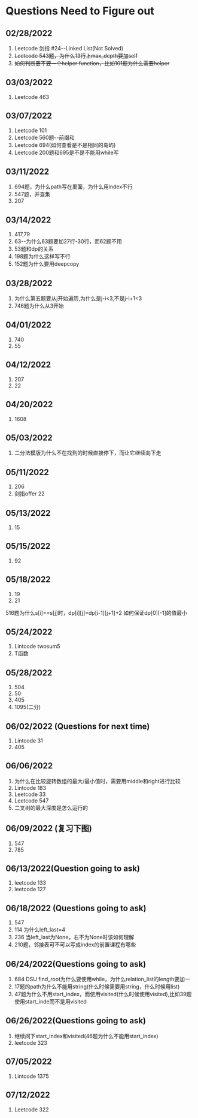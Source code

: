 # Questions Need to Figure out

## 02/28/2022
1. Leetcode 剑指 #24--Linked List(Not Solved)
2. ~~Leetcode 543题，为什么13行上max_depth要加self~~
3. ~~如何判断要不要一个helper function，比如101题为什么需要helper~~

## 03/03/2022
1. Leetcode 463

## 03/07/2022
1. Leetcode 101
2. Leetcode 560题--前缀和
3. Leetcode 694(如何查看是不是相同的岛屿)
4. Leetcode 200题和695是不是不能用while写


## 03/11/2022
1. 694题，为什么path写在里面，为什么用index不行
2. 547题，并查集
3. 207


## 03/14/2022
1. 417,79
2. 63--为什么63题要加27行-30行，而62题不用
3. 53题和dp的关系
4. 198题为什么这样写不行
5. 152题为什么要用deepcopy

## 03/28/2022
1. 为什么第五题要从j开始遍历,为什么是j-i<3,不是j-i+1<3
2. 746题为什么从3开始

## 04/01/2022
1. 740
2. 55

## 04/12/2022
1. 207
2. 22

## 04/20/2022
1. 1608


## 05/03/2022
1. 二分法模版为什么不在找到的时候直接停下，而让它继续向下走
   
## 05/11/2022
1. 206
2. 剑指offer 22

## 05/13/2022
1. 15

## 05/15/2022
1. 92

## 05/18/2022
1. 19
2. 21

516题为什么s[i]==s[j]时，dp[i][j]=dp[i-1][j+1]+2
如何保证dp[0][-1]的值最小

## 05/24/2022
1. Lintcode twosum5
2. T函数

## 05/28/2022
1. 504
2. 50
3. 405
4. 1095(二分)

## 06/02/2022 (Questions for next time)
1. Lintcode 31
2. 405

## 06/06/2022
1. 为什么在比较旋转数组的最大/最小值时，需要用middle和right进行比较
2. Lintcode 183
3. Leetcode 33
4. Leetcode 547
5. 二叉树的最大深度是怎么运行的

## 06/09/2022 (复习下图)
1. 547
2. 785

## 06/13/2022(Question going to ask)
1. leetcode 133
2. leetcode 127

## 06/18/2022 (Questions going to ask)
1. 547
2. 114 为什么left_last=4
3. 236 当left_last为None，右不为None时该如何理解
4. 210题，邻接表可不可以写成index的前置课程有哪些

## 06/24/2022(Questions going to ask)
1. 684 DSU find_root为什么要使用while，为什么relation_list的length要加一
2. 17题的path为什么不能用string(什么时候需要用string，什么时候用list)
3. 47题为什么不用start_index，而使用visited(什么时候使用visited),比如39题使用start_inde而不是用visited

## 06/26/2022(Questions going to ask)
1. 继续问下start_index和visited(46题为什么不能用start_index)
2. leetcode 323

## 07/05/2022
1. Lintcode 1375

## 07/12/2022
1. Leetcode 322

